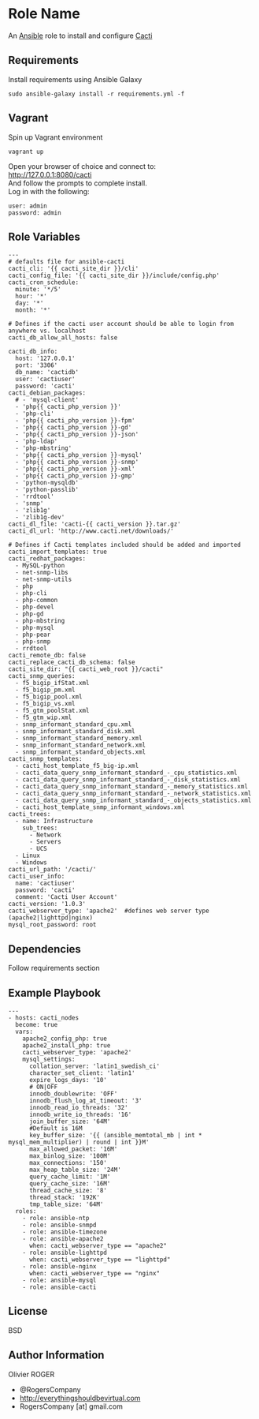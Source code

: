 Role Name
=========

An [Ansible] role to install and configure [Cacti]

Requirements
------------

Install requirements using Ansible Galaxy
```
sudo ansible-galaxy install -r requirements.yml -f
```

Vagrant
-------
Spin up Vagrant environment
```
vagrant up
```
Open your browser of choice and connect to:  
http://127.0.0.1:8080/cacti  
And follow the prompts to complete install.  
Log in with the following:  
```
user: admin
password: admin
```

Role Variables
--------------

```
---
# defaults file for ansible-cacti
cacti_cli: '{{ cacti_site_dir }}/cli'
cacti_config_file: '{{ cacti_site_dir }}/include/config.php'
cacti_cron_schedule:
  minute: '*/5'
  hour: '*'
  day: '*'
  month: '*'

# Defines if the cacti user account should be able to login from anywhere vs. localhost
cacti_db_allow_all_hosts: false

cacti_db_info:
  host: '127.0.0.1'
  port: '3306'
  db_name: 'cactidb'
  user: 'cactiuser'
  password: 'cacti'
cacti_debian_packages:
  # - 'mysql-client'
  - 'php{{ cacti_php_version }}'
  - 'php-cli'
  - 'php{{ cacti_php_version }}-fpm'
  - 'php{{ cacti_php_version }}-gd'
  - 'php{{ cacti_php_version }}-json'
  - 'php-ldap'
  - 'php-mbstring'
  - 'php{{ cacti_php_version }}-mysql'
  - 'php{{ cacti_php_version }}-snmp'
  - 'php{{ cacti_php_version }}-xml'
  - 'php{{ cacti_php_version }}-gmp'
  - 'python-mysqldb'
  - 'python-passlib'
  - 'rrdtool'
  - 'snmp'
  - 'zlib1g'
  - 'zlib1g-dev'
cacti_dl_file: 'cacti-{{ cacti_version }}.tar.gz'
cacti_dl_url: 'http://www.cacti.net/downloads/'

# Defines if Cacti templates included should be added and imported
cacti_import_templates: true
cacti_redhat_packages:
  - MySQL-python
  - net-snmp-libs
  - net-snmp-utils
  - php
  - php-cli
  - php-common
  - php-devel
  - php-gd
  - php-mbstring
  - php-mysql
  - php-pear
  - php-snmp
  - rrdtool
cacti_remote_db: false
cacti_replace_cacti_db_schema: false
cacti_site_dir: "{{ cacti_web_root }}/cacti"
cacti_snmp_queries:
  - f5_bigip_ifStat.xml
  - f5_bigip_pm.xml
  - f5_bigip_pool.xml
  - f5_bigip_vs.xml
  - f5_gtm_poolStat.xml
  - f5_gtm_wip.xml
  - snmp_informant_standard_cpu.xml
  - snmp_informant_standard_disk.xml
  - snmp_informant_standard_memory.xml
  - snmp_informant_standard_network.xml
  - snmp_informant_standard_objects.xml
cacti_snmp_templates:
  - cacti_host_template_f5_big-ip.xml
  - cacti_data_query_snmp_informant_standard_-_cpu_statistics.xml
  - cacti_data_query_snmp_informant_standard_-_disk_statistics.xml
  - cacti_data_query_snmp_informant_standard_-_memory_statistics.xml
  - cacti_data_query_snmp_informant_standard_-_network_statistics.xml
  - cacti_data_query_snmp_informant_standard_-_objects_statistics.xml
  - cacti_host_template_snmp_informant_windows.xml
cacti_trees:
  - name: Infrastructure
    sub_trees:
      - Network
      - Servers
      - UCS
  - Linux
  - Windows
cacti_url_path: '/cacti/'
cacti_user_info:
  name: 'cactiuser'
  password: 'cacti'
  comment: 'Cacti User Account'
cacti_version: '1.0.3'
cacti_webserver_type: 'apache2'  #defines web server type (apache2|lighttpd|nginx)
mysql_root_password: root
```

Dependencies
------------

Follow requirements section

Example Playbook
----------------

```
---
- hosts: cacti_nodes
  become: true
  vars:
    apache2_config_php: true
    apache2_install_php: true
    cacti_webserver_type: 'apache2'
    mysql_settings:
      collation_server: 'latin1_swedish_ci'
      character_set_client: 'latin1'
      expire_logs_days: '10'
      # ON|OFF
      innodb_doublewrite: 'OFF'
      innodb_flush_log_at_timeout: '3'
      innodb_read_io_threads: '32'
      innodb_write_io_threads: '16'
      join_buffer_size: '64M'
      #Default is 16M
      key_buffer_size: '{{ (ansible_memtotal_mb | int * mysql_mem_multiplier) | round | int }}M'
      max_allowed_packet: '16M'
      max_binlog_size: '100M'
      max_connections: '150'
      max_heap_table_size: '24M'
      query_cache_limit: '1M'
      query_cache_size: '16M'
      thread_cache_size: '8'
      thread_stack: '192K'
      tmp_table_size: '64M'
  roles:
    - role: ansible-ntp
    - role: ansible-snmpd
    - role: ansible-timezone
    - role: ansible-apache2
      when: cacti_webserver_type == "apache2"
    - role: ansible-lighttpd
      when: cacti_webserver_type == "lighttpd"
    - role: ansible-nginx
      when: cacti_webserver_type == "nginx"
    - role: ansible-mysql
    - role: ansible-cacti
```

License
-------

BSD

Author Information
------------------

Olivier ROGER
- @RogersCompany
- http://everythingshouldbevirtual.com
- RogersCompany [at] gmail.com

[Ansible]: <https://www.ansible.com>
[Cacti]: <http://cacti.net/>
